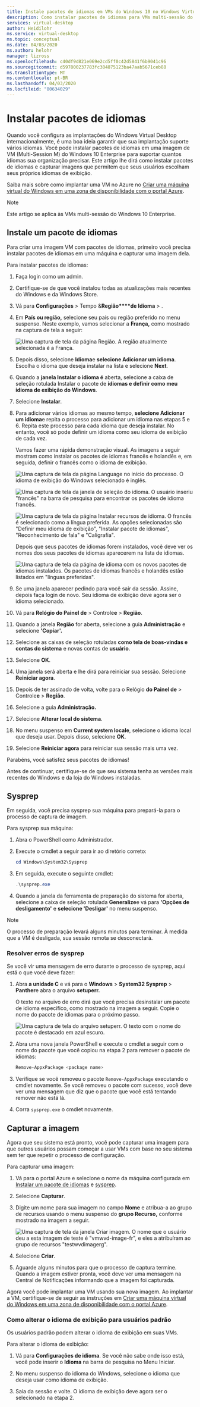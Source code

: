 ```yaml
---
title: Instale pacotes de idiomas em VMs do Windows 10 no Windows Virtual Desktop - Azure
description: Como instalar pacotes de idiomas para VMs multi-sessão do Windows 10 no Windows Virtual Desktop.
services: virtual-desktop
author: Heidilohr
ms.service: virtual-desktop
ms.topic: conceptual
ms.date: 04/03/2020
ms.author: helohr
manager: lizross
ms.openlocfilehash: c40df9d821e069e2cd5ff0c42d5841f6b9041c96
ms.sourcegitcommit: d597800237783fc384875123ba47aab5671ceb88
ms.translationtype: MT
ms.contentlocale: pt-BR
ms.lasthandoff: 04/03/2020
ms.locfileid: "80634029"
---
```

# <a name="install-language-packs"></a>Instalar pacotes de idiomas

Quando você configura as implantações do Windows Virtual Desktop internacionalmente, é uma boa ideia garantir que sua implantação suporte vários idiomas. Você pode instalar pacotes de idiomas em uma imagem de VM (Multi-Session M) do Windows 10 Enterprise para suportar quantos idiomas sua organização precisar. Este artigo lhe dirá como instalar pacotes de idiomas e capturar imagens que permitem que seus usuários escolham seus próprios idiomas de exibição.

Saiba mais sobre como implantar uma VM no Azure no [Criar uma máquina virtual do Windows em uma zona de disponibilidade com o portal Azure](../virtual-machines/windows/create-portal-availability-zone.md).

>[!NOTE]
>Este artigo se aplica às VMs multi-sessão do Windows 10 Enterprise.

## <a name="install-a-language-pack"></a>Instale um pacote de idiomas

Para criar uma imagem VM com pacotes de idiomas, primeiro você precisa instalar pacotes de idiomas em uma máquina e capturar uma imagem dela.

Para instalar pacotes de idiomas:

1. Faça login como um admin.
2. Certifique-se de que você instalou todas as atualizações mais recentes do Windows e da Windows Store.
3. Vá para **Configurações** > Tempo &**Região****de Idioma** > .
4. Em **País ou região,** selecione seu país ou região preferido no menu suspenso.
    Neste exemplo, vamos selecionar a **França,** como mostrado na captura de tela a seguir:

    ![Uma captura de tela da página Região. A região atualmente selecionada é a França.](media/region-page-france.png)

5. Depois disso, selecione **Idioma**e **selecione Adicionar um idioma**. Escolha o idioma que deseja instalar na lista e selecione **Next**.
6. Quando a **janela Instalar o idioma é** aberta, selecione a caixa de seleção rotulada Instalar o pacote de **idiomas e definir como meu idioma de exibição do Windows**.
7. Selecione **Instalar**.
8. Para adicionar vários idiomas ao mesmo tempo, **selecione Adicionar um idioma**e repita o processo para adicionar um idioma nas etapas 5 e 6. Repita este processo para cada idioma que deseja instalar. No entanto, você só pode definir um idioma como seu idioma de exibição de cada vez.

    Vamos fazer uma rápida demonstração visual. As imagens a seguir mostram como instalar os pacotes de idiomas francês e holandês e, em seguida, definir o francês como o idioma de exibição.

    ![Uma captura de tela da página Language no início do processo. O idioma de exibição do Windows selecionado é inglês.](media/language-page-default.png)

    ![Uma captura de tela da janela de seleção do idioma. O usuário inseriu "francês" na barra de pesquisa para encontrar os pacotes de idioma francês.](media/select-language-french.png)

    ![Uma captura de tela da página Instalar recursos de idioma. O francês é selecionado como a língua preferida. As opções selecionadas são "Definir meu idioma de exibição", "Instalar pacote de idiomas", "Reconhecimento de fala" e "Caligrafia".](media/install-language-features.png)

    Depois que seus pacotes de idiomas forem instalados, você deve ver os nomes dos seus pacotes de idiomas aparecerem na lista de idiomas.

    ![Uma captura de tela da página de idioma com os novos pacotes de idiomas instalados. Os pacotes de idiomas francês e holandês estão listados em "línguas preferidas".](media/language-page-complete.png)

9. Se uma janela aparecer pedindo para você sair da sessão. Assine, depois faça login de novo. Seu idioma de exibição deve agora ser o idioma selecionado.

10.  Vá para **Relógio do Painel de** > Controle**e** > **Região**.

11.  Quando a janela **Região** for aberta, selecione a guia **Administração** e selecione **'Copiar'.**

12.  Selecione as caixas de seleção rotuladas **como tela de boas-vindas e contas do sistema** e novas contas de **usuário**.

13.  Selecione **OK**.

14.  Uma janela será aberta e lhe dirá para reiniciar sua sessão. Selecione **Reiniciar agora**.

15.  Depois de ter assinado de volta, volte para o Relógio **do Painel de** > Controle**e** > **Região**.

16.  Selecione a guia **Administração.**

17.  Selecione **Alterar local do sistema**.

18. No menu suspenso em **Current system locale**, selecione o idioma local que deseja usar. Depois disso, selecione **OK**.

19. Selecione **Reiniciar agora** para reiniciar sua sessão mais uma vez.

Parabéns, você satisfez seus pacotes de idiomas!

Antes de continuar, certifique-se de que seu sistema tenha as versões mais recentes do Windows e da loja do Windows instaladas.

## <a name="sysprep"></a>Sysprep

Em seguida, você precisa sysprep sua máquina para prepará-la para o processo de captura de imagem.

Para sysprep sua máquina:

1. Abra o PowerShell como Administrador.
2. Execute o cmdlet a seguir para ir ao diretório correto:
   
    ```powershell
    cd Windows\System32\Sysprep
    ```

3. Em seguida, execute o seguinte cmdlet:
    
    ```powershell
    .\sysprep.exe
    ```

4. Quando a janela da ferramenta de preparação do sistema for aberta, selecione a caixa de seleção rotulada **Generalize**e vá para **'Opções de desligamento'** e **selecione 'Desligar'** no menu suspenso.

>[!NOTE]
>O processo de preparação levará alguns minutos para terminar. À medida que a VM é desligada, sua sessão remota se desconectará.

### <a name="resolve-sysprep-errors"></a>Resolver erros de sysprep

Se você vir uma mensagem de erro durante o processo de sysprep, aqui está o que você deve fazer:

1. Abra **a unidade C** e vá para o **Windows** > **System32 Sysprep** > **Panther**e abra o arquivo **setuperr.**

   O texto no arquivo de erro dirá que você precisa desinstalar um pacote de idioma específico, como mostrado na imagem a seguir. Copie o nome do pacote de idiomas para o próximo passo.

   ![Uma captura de tela do arquivo setuperr. O texto com o nome do pacote é destacado em azul escuro.](media/setuperr-package-name.png)

2. Abra uma nova janela PowerShell e execute o cmdlet a seguir com o nome do pacote que você copiou na etapa 2 para remover o pacote de idiomas:

   ```powershell
   Remove-AppxPackage <package name>
   ```

3. Verifique se você removeu o pacote `Remove-AppxPackage` executando o cmdlet novamente. Se você removeu o pacote com sucesso, você deve ver uma mensagem que diz que o pacote que você está tentando remover não está lá.

4. Corra `sysprep.exe` o cmdlet novamente.

## <a name="capture-the-image"></a>Capturar a imagem

Agora que seu sistema está pronto, você pode capturar uma imagem para que outros usuários possam começar a usar VMs com base no seu sistema sem ter que repetir o processo de configuração.

Para capturar uma imagem:

1. Vá para o portal Azure e selecione o nome da máquina configurada em [Instalar um pacote de idiomas](#install-a-language-pack) e [sysprep](#sysprep).

2. Selecione **Capturar**.

3. Digite um nome para sua imagem no campo **Nome** e atribua-a ao grupo de recursos usando o menu suspenso do **grupo Recurso,** conforme mostrado na imagem a seguir.

   ![Uma captura de tela da janela Criar imagem. O nome que o usuário deu a esta imagem de teste é "vmwvd-image-fr", e eles a atribuíram ao grupo de recursos "testwvdimagerg".](media/create-image.png)

4. Selecione **Criar**.

5. Aguarde alguns minutos para que o processo de captura termine. Quando a imagem estiver pronta, você deve ver uma mensagem na Central de Notificações informando que a imagem foi capturada.

Agora você pode implantar uma VM usando sua nova imagem. Ao implantar a VM, certifique-se de seguir as instruções em [Criar uma máquina virtual do Windows em uma zona de disponibilidade com o portal Azure](../virtual-machines/windows/create-portal-availability-zone.md).

### <a name="how-to-change-display-language-for-standard-users"></a>Como alterar o idioma de exibição para usuários padrão

Os usuários padrão podem alterar o idioma de exibição em suas VMs.

Para alterar o idioma de exibição:

1. Vá para **Configurações de idioma**. Se você não sabe onde isso está, você pode inserir o **Idioma** na barra de pesquisa no Menu Iniciar.

2. No menu suspenso do idioma do Windows, selecione o idioma que deseja usar como idioma de exibição.

3. Saia da sessão e volte. O idioma de exibição deve agora ser o selecionado na etapa 2.

